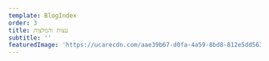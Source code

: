 ```yaml
---
template: BlogIndex
order: 3
title: עצות והמלצות
subtitle: ''
featuredImage: 'https://ucarecdn.com/aae39b67-d0fa-4a59-8bd8-812e5dd563c6/'
---
```



